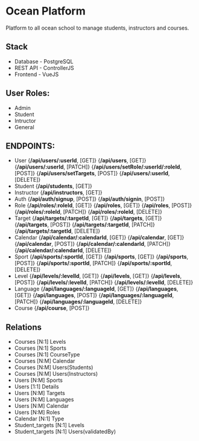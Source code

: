 # Ocean Platform

Platform to all ocean school to manage students, instructors and courses.

## Stack

- Database - PostgreSQL
- REST API - ControllerJS
- Frontend - VueJS

## User Roles:

- Admin
- Student
- Intructor
- General

## ENDPOINTS:

- User
  {**/api/users/:userId**, [GET]}
  {**/api/users**, [GET]}
  {**/api/users/:userId**, [PATCH]}
  {**/api/users/setRole/:userId/:roleId**, [POST]}
  {**/api/users/setTargets**, [POST]}
  {**/api/users/:userId**, [DELETE]}
- Student
  {**/api/students**, [GET]}
- Instructor
  {**/api/instructors**, [GET]}
- Auth
  {**/api/auth/signup**, [POST]}
  {**/api/auth/signin**, [POST]}
- Role
  {**/api/roles/:roleId**, [GET]}
  {**/api/roles**, [GET]}
  {**/api/roles**, [POST]}
  {**/api/roles/:roleId**, [PATCH]}
  {**/api/roles/:roleId**, [DELETE]}
- Target
  {**/api/targets/:targetId**, [GET]}
  {**/api/targets**, [GET]}
  {**/api/targets**, [POST]}
  {**/api/targets/:targetId**, [PATCH]}
  {**/api/targets/:targetId**, [DELETE]}
- Calendar
  {**/api/calendar/:calendarId**, [GET]}
  {**/api/calendar**, [GET]}
  {**/api/calendar**, [POST]}
  {**/api/calendar/:calendarId**, [PATCH]}
  {**/api/calendar/:calendarId**, [DELETE]}
- Sport
  {**/api/sports/:sportId**, [GET]}
  {**/api/sports**, [GET]}
  {**/api/sports**, [POST]}
  {**/api/sports/:sportId**, [PATCH]}
  {**/api/sports/:sportId**, [DELETE]}
- Level
  {**/api/levels/:levelId**, [GET]}
  {**/api/levels**, [GET]}
  {**/api/levels**, [POST]}
  {**/api/levels/:levelId**, [PATCH]}
  {**/api/levels/:levelId**, [DELETE]}
- Language
  {**/api/languages/:languageId**, [GET]}
  {**/api/languages**, [GET]}
  {**/api/languages**, [POST]}
  {**/api/languages/:languageId**, [PATCH]}
  {**/api/languages/:languageId**, [DELETE]}
- Course
  {**/api/course**, [POST]}

## Relations

- Courses [N:1] Levels
- Courses [N:1] Sports
- Courses [N:1] CourseType
- Courses [N:M] Calendar
- Courses [N:M] Users(Students)
- Courses [N:M] Users(Instructors)
- Users [N:M] Sports
- Users [1:1] Details
- Users [N:M] Targets
- Users [N:M] Languages
- Users [N:M] Calendar
- Users [N:M] Roles
- Calendar [N:1] Type
- Student_targets [N:1] Levels
- Student_targets [N:1] Users(validatedBy)
